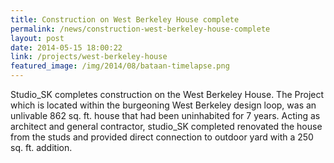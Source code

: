 ```yaml
---
title: Construction on West Berkeley House complete
permalink: /news/construction-west-berkeley-house-complete
layout: post
date: 2014-05-15 18:00:22
link: /projects/west-berkeley-house
featured_image: /img/2014/08/bataan-timelapse.png
---
```


Studio_SK completes construction on the West Berkeley House. The Project which is located within the burgeoning West Berkeley design loop, was an unlivable 862 sq. ft. house that had been uninhabited for 7 years. Acting as architect and general contractor, studio_SK completed renovated the house from the studs and provided direct connection to outdoor yard with a 250 sq. ft. addition.
